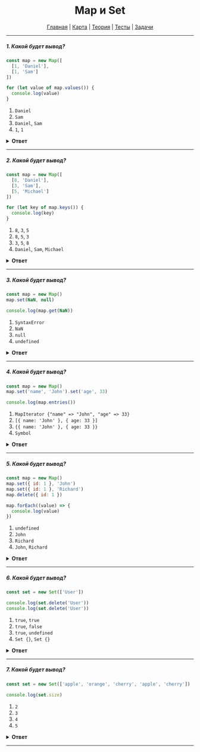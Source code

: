 <div align="center">

# Map и Set

[Главная](https://github.com/dollaween/junior-roadmap/)
|
[Карта](/roadmap/README.md)
|
[Теория](/theory/README.md)
|
[Тесты](/tests/README.md)
|
[Задачи](/tasks/README.md)

</div>

---

##### 1. Какой будет вывод?

```js
const map = new Map([
  [1, 'Daniel'],
  [1, 'Sam']
])

for (let value of map.values()) {
  console.log(value)
}
```

1. `Daniel`
2. `Sam`
3. `Daniel`, `Sam`
4. `1`, `1`

<details><summary><b>Ответ</b></summary>
<p>

**Ответ: 2**

В случае, если ключ не уникален – последнее значение перезапишет предыдущее.

</p>
</details>

---

##### 2. Какой будет вывод?

```js
const map = new Map([
  [8, 'Daniel'],
  [3, 'Sam'],
  [5, 'Michael']
])

for (let key of map.keys()) {
  console.log(key)
}
```

1. `8`, `3`, `5`
2. `8`, `5`, `3`
3. `3`, `5`, `8`
4. `Daniel`, `Sam`, `Michael`

<details><summary><b>Ответ</b></summary>
<p>

**Ответ: 1**

В отличие от объектов, Map сохраняет порядок добавления элементов.

</p>
</details>

---

##### 3. Какой будет вывод?

```js
const map = new Map()
map.set(NaN, null)

console.log(map.get(NaN))
```

1. `SyntaxError`
2. `NaN`
3. `null`
4. `undefined`

<details><summary><b>Ответ</b></summary>
<p>

**Ответ: 3**

В качестве ключей, Map может хранить любой тип данных, включая NaN.

</p>
</details>

---

##### 4. Какой будет вывод?

```js
const map = new Map()
map.set('name', 'John').set('age', 33)

console.log(map.entries())
```

1. `MapIterator {"name" => "John", "age" => 33}`
2. `[{ name: 'John' }, { age: 33 }]`
3. `{{ name: 'John' }, { age: 33 }}`
4. `Symbol`

<details><summary><b>Ответ</b></summary>
<p>

**Ответ: 1**

`map.entries()` — возвращает итерируемый объект.

</p>
</details>

---

##### 5. Какой будет вывод?

```js
const map = new Map()
map.set({ id: 1 }, 'John')
map.set({ id: 1 }, 'Richard')
map.delete({ id: 1 })

map.forEach((value) => {
  console.log(value)
})
```

1. `undefined`
2. `John`
3. `Richard`
4. `John`, `Richard`

<details><summary><b>Ответ</b></summary>
<p>

**Ответ: 4**

Объекты хранятся по ссылке. Хотя `{ id: 1 }` во всех вариантах и одинаковый, но ссылки — разные. Все три записи `{ id: 1 }` указывают на разные объекты.

</p>
</details>

---

##### 6. Какой будет вывод?

```js
const set = new Set(['User'])

console.log(set.delete('User'))
console.log(set.delete('User'))
```

1. `true`, `true`
2. `true`, `false`
3. `true`, `undefined`
4. `Set {}`, `Set {}`

<details><summary><b>Ответ</b></summary>
<p>

**Ответ: 2**

Если удаляемый объект содержится в коллекции — после удаления будет возвращено `true`, иначе — `false`.

</p>
</details>

---

##### 7. Какой будет вывод?

```js
const set = new Set(['apple', 'orange', 'cherry', 'apple', 'cherry'])

console.log(set.size)
```

1. `2`
2. `3`
3. `4`
4. `5`

<details><summary><b>Ответ</b></summary>
<p>

**Ответ: 2**

Коллекция `Set` хранит только уникальные значения, все дубликаты будут удалены.

</p>
</details>

---



